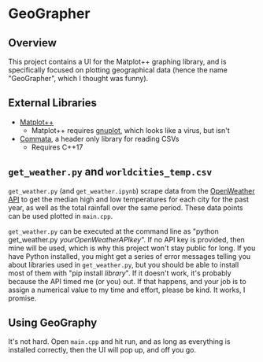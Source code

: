 # GeoGrapher

## Overview
This project contains a UI for the Matplot++ graphing library, and is specifically focused on plotting geographical data (hence the name "GeoGrapher", which I thought was funny).

## External Libraries
- [Matplot++](https://github.com/alandefreitas/matplotplusplus "Matplot++")
  - Matplot++ requires [gnuplot](http://www.gnuplot.info/ "gnuplot"), which looks like a virus, but isn't
- [Commata](https://github.com/furfurylic/commata "Commata"), a header only library for reading CSVs
  - Requires C++17

## `get_weather.py` and `worldcities_temp.csv`
`get_weather.py` (and `get_weather.ipynb`) scrape data from the [OpenWeather API](https://openweathermap.org/api "OpenWeather API") to get the median high and low temperatures for each city for the past year, as well as the total rainfall over the same period. These data points can be used plotted in `main.cpp`. 

`get_weather.py` can be executed at the command line as "python get_weather.py _yourOpenWeatherAPIkey_". If no API key is provided, then mine will be used, which is why this project won't stay public for long. If you have Python installed, you might get a series of error messages telling you about libraries used in `get_weather.py`, but you should be able to install most of them with "pip install _library_". If it doesn't work, it's probably because the API timed me (or you) out. If that happens, and your job is to assign a numerical value to my time and effort, please be kind. It works, I promise. 

## Using GeoGraphy
It's not hard. Open `main.cpp` and hit run, and as long as everything is installed correctly, then the UI will pop up, and off you go. 
